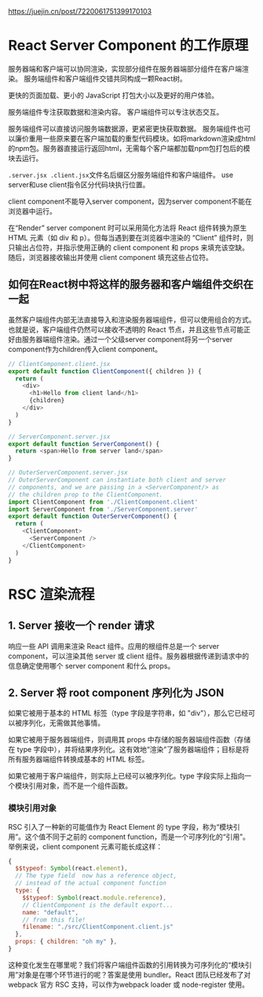https://juejin.cn/post/7220061751399170103

# React Server Component 的工作原理

服务器端和客户端可以协同渲染，实现部分组件在服务器端部分组件在客户端渲染。
服务端组件和客户端组件交错共同构成一颗React树。

更快的页面加载、更小的 JavaScript 打包大小以及更好的用户体验。

服务端组件专注获取数据和渲染内容。
客户端组件可以专注状态交互。

服务端组件可以直接访问服务端数据源，更紧密更快获取数据。
服务端组件也可以廉价重用一些原来要在客户端加载的重型代码模块。如将markdown渲染成html的npm包。服务器直接运行返回html，无需每个客户端都加载npm包打包后的模块去运行。

`.server.jsx .client.jsx`文件名后缀区分服务端组件和客户端组件。
use server和use client指令区分代码块执行位置。

client component不能导入server component，因为server component不能在浏览器中运行。

在“Render” server component 时可以采用简化方法将 React 组件转换为原生 HTML 元素（如 div 和 p）。但每当遇到要在浏览器中渲染的 “Client” 组件时，则只输出占位符，并指示使用正确的 client component 和 props 来填充该空缺。随后，浏览器接收输出并使用 client component 填充这些占位符。

## 如何在React树中将这样的服务器和客户端组件交织在一起
虽然客户端组件内部无法直接导入和渲染服务器端组件，但可以使用组合的方式。也就是说，客户端组件仍然可以接收不透明的 React 节点，并且这些节点可能正好由服务器端组件渲染。通过一个父级server component将另一个server component作为children传入client component。

```js
// ClientComponent.client.jsx
export default function ClientComponent({ children }) {
  return (
    <div>
      <h1>Hello from client land</h1>
      {children}
    </div>
  )
}

// ServerComponent.server.jsx
export default function ServerComponent() {
  return <span>Hello from server land</span>
}

// OuterServerComponent.server.jsx
// OuterServerComponent can instantiate both client and server
// components, and we are passing in a <ServerComponent/> as
// the children prop to the ClientComponent.
import ClientComponent from './ClientComponent.client'
import ServerComponent from './ServerComponent.server'
export default function OuterServerComponent() {
  return (
    <ClientComponent>
      <ServerComponent />
    </ClientComponent>
  )
}
```

# RSC 渲染流程

## 1. Server 接收一个 render 请求
响应一些 API 调用来渲染 React 组件。应用的根组件总是一个 server component，可以渲染其他 server 或 client 组件。服务器根据传递到请求中的信息确定使用哪个 server component 和什么 props。

## 2. Server 将 root component 序列化为 JSON

如果它被用于基本的 HTML 标签（type 字段是字符串，如 "div"），那么它已经可以被序列化，无需做其他事情。

如果它被用于服务器端组件，则调用其 props 中存储的服务器端组件函数（存储在 type 字段中），并将结果序列化。这有效地“渲染”了服务器端组件；目标是将所有服务器端组件转换成基本的 HTML 标签。

如果它被用于客户端组件，则实际上已经可以被序列化。type 字段实际上指向一个模块引用对象，而不是一个组件函数。

### 模块引用对象
RSC 引入了一种新的可能值作为 React Element 的 type 字段，称为“模块引用”。这个值不同于之前的 component function，而是一个可序列化的“引用”。 举例来说，client component 元素可能长成这样：

```js
{
  $$typeof: Symbol(react.element),
  // The type field  now has a reference object,
  // instead of the actual component function
  type: {
    $$typeof: Symbol(react.module.reference),
    // ClientComponent is the default export...
    name: "default",
    // from this file!
    filename: "./src/ClientComponent.client.js"
  },
  props: { children: "oh my" },
}
```

这种变化发生在哪里呢？我们将客户端组件函数的引用转换为可序列化的“模块引用”对象是在哪个环节进行的呢？答案是使用 bundler。React 团队已经发布了对 webpack 官方 RSC 支持，可以作为webpack loader 或 node-register 使用。